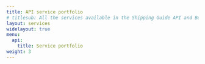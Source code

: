 ```yaml
---
title: API service portfolio
# titlesub: All the services available in the Shipping Guide API and Booking API
layout: services
widelayout: true
menu:
  api:
    title: Service portfolio
weight: 3
---
```

